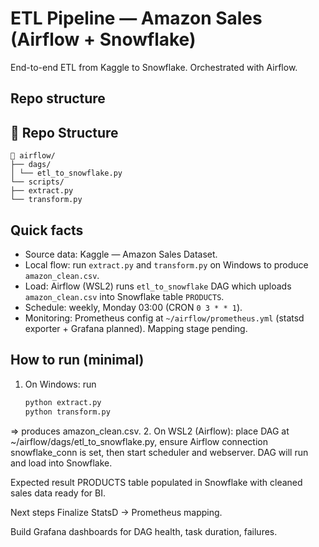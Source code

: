# ETL Pipeline — Amazon Sales (Airflow + Snowflake)

End-to-end ETL from Kaggle to Snowflake. Orchestrated with Airflow.

## Repo structure

## 📂 Repo Structure

```text
📂 airflow/
├── dags/
│ └── etl_to_snowflake.py
└── scripts/
├── extract.py
└── transform.py
```

## Quick facts
- Source data: Kaggle — Amazon Sales Dataset.  
- Local flow: run `extract.py` and `transform.py` on Windows to produce `amazon_clean.csv`.  
- Load: Airflow (WSL2) runs `etl_to_snowflake` DAG which uploads `amazon_clean.csv` into Snowflake table `PRODUCTS`.  
- Schedule: weekly, Monday 03:00 (CRON `0 3 * * 1`).  
- Monitoring: Prometheus config at `~/airflow/prometheus.yml` (statsd exporter + Grafana planned). Mapping stage pending.

## How to run (minimal)
1. On Windows: run  
   ```bash
   python extract.py
   python transform.py
=> produces amazon_clean.csv.
2. On WSL2 (Airflow): place DAG at ~/airflow/dags/etl_to_snowflake.py, ensure Airflow connection snowflake_conn is set, then start scheduler and webserver. DAG will run and load into Snowflake.

Expected result
PRODUCTS table populated in Snowflake with cleaned sales data ready for BI.

Next steps 
Finalize StatsD → Prometheus mapping.

Build Grafana dashboards for DAG health, task duration, failures.

